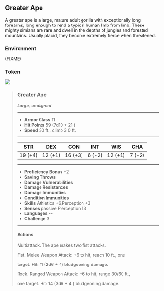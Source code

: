 ## Greater Ape
A greater ape is a large, mature adult gorilla with exceptionally long forearms, long enough to rend a typical human limb from limb. These mighty simians are rare and dwell in the depths of jungles and forested mountains. Usually placid, they become extremely fierce when threatened.

### Environment
(FIXME)

### Token
![](GreaterApe-Token.png)

>### Greater Ape
>*Large, unaligned*
>___
>- **Armor Class** 11
>- **Hit Points** 59 (7d10 + 21 )
>- **Speed** 30 ft., climb 3 0 ft.
>___
>|**STR**|**DEX**|**CON**|**INT**|**WIS**|**CHA**|
>|:---:|:---:|:---:|:---:|:---:|:---:|
>|19 (+4)|12 (+1)|16 (+3)|6 (-2)|12 (+1)|7 (-2)|
>
>___
>- **Proficiency Bonus** +2
>- **Saving Throws** 
>- **Damage Vulnerabilities** 
>- **Damage Resistances** 
>- **Damage Immunities** 
>- **Condition Immunities** 
>- **Skills** Athletics +6,Perception +3
>- **Senses** passive P erception 13
>- **Languages** --
>- **Challenge** 3
>___
>#### Actions
>Multiattack.  The ape makes two fist attacks.
>
>Fist. Melee Weapon Attack:  +6 to hit, reach 10  ft., one
>
>target. Hit: 11 (2d6 + 4) bludgeoning damage.
>
>Rock. Ranged Weapon Attack:  +6 to hit, range 30/60 ft.,
>
>one target. Hit: 14 (3d6 + 4 ) bludgeoning damage.
>

